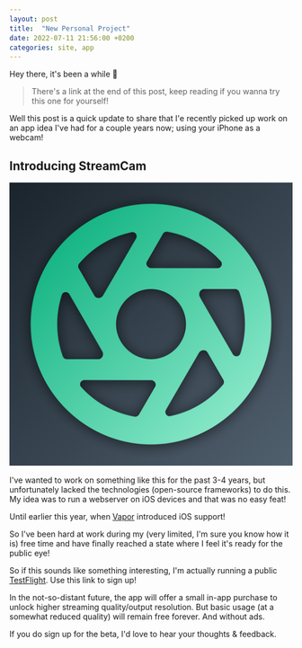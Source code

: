 ```yaml
---
layout: post
title:  "New Personal Project"
date: 2022-07-11 21:56:00 +0200
categories: site, app
---
```

Hey there, it's been a while 👋

> There's a link at the end of this post, keep reading if you wanna try this one for yourself!

Well this post is a quick update to share that I'e recently picked up work on an app idea I've had for a couple years now; using your iPhone as a webcam!

## Introducing StreamCam

![streamcam](/assets/img/posts/2022/StreamCam/streamcam.png)

I've wanted to work on something like this for the past 3-4 years, but unfortunately lacked the technologies (open-source frameworks) to do this. My idea was to run a webserver on iOS devices and that was no easy feat!

Until earlier this year, when [Vapor](https://vapor.codes) introduced iOS support!

So I've been hard at work during my (very limited, I'm sure you know how it is) free time and have finally reached a state where I feel it's ready for the public eye!

So if this sounds like something interesting, I'm actually running a public [TestFlight](https://testflight.apple.com/join/G2nWjlsH). Use this link to sign up!

In the not-so-distant future, the app will offer a small in-app purchase to unlock higher streaming quality/output resolution. But basic usage (at a somewhat reduced quality) will remain free forever. And without ads.

If you do sign up for the beta, I'd love to hear your thoughts & feedback.